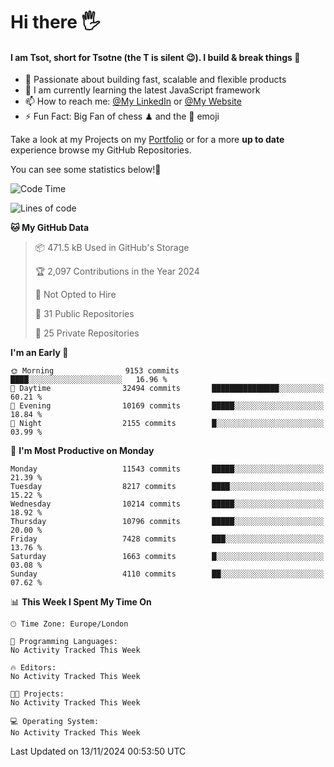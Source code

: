 # Hi there :raised_hand_with_fingers_splayed:
#### I am Tsot, short for Tsotne (the T is silent :wink:). I build & break things :space_invader:
- :telescope: Passionate about building fast, scalable and flexible products
- :seedling: I am currently learning the latest JavaScript framework 
- :mailbox: How to reach me: [@My LinkedIn](https://www.linkedin.com/in/tsotne-gvadzabia/) or [@My Website](https://tsotne.co.uk/contact)
- :zap: Fun Fact: Big Fan of chess ♟ and the 👾 emoji

Take a look at my Projects on my [Portfolio](https://tsotne.co.uk/) or for a more **up to date** experience browse my GitHub Repositories.

You can see some statistics below!:space_invader:
<!--START_SECTION:waka-->
![Code Time](http://img.shields.io/badge/Code%20Time-761%20hrs%202%20mins-blue)

![Lines of code](https://img.shields.io/badge/From%20Hello%20World%20I%27ve%20Written-17.8%20million%20lines%20of%20code-blue)

**🐱 My GitHub Data** 

> 📦 471.5 kB Used in GitHub's Storage 
 > 
> 🏆 2,097 Contributions in the Year 2024
 > 
> 🚫 Not Opted to Hire
 > 
> 📜 31 Public Repositories 
 > 
> 🔑 25 Private Repositories 
 > 
**I'm an Early 🐤** 

```text
🌞 Morning                9153 commits        ████░░░░░░░░░░░░░░░░░░░░░   16.96 % 
🌆 Daytime                32494 commits       ███████████████░░░░░░░░░░   60.21 % 
🌃 Evening                10169 commits       █████░░░░░░░░░░░░░░░░░░░░   18.84 % 
🌙 Night                  2155 commits        █░░░░░░░░░░░░░░░░░░░░░░░░   03.99 % 
```
📅 **I'm Most Productive on Monday** 

```text
Monday                   11543 commits       █████░░░░░░░░░░░░░░░░░░░░   21.39 % 
Tuesday                  8217 commits        ████░░░░░░░░░░░░░░░░░░░░░   15.22 % 
Wednesday                10214 commits       █████░░░░░░░░░░░░░░░░░░░░   18.92 % 
Thursday                 10796 commits       █████░░░░░░░░░░░░░░░░░░░░   20.00 % 
Friday                   7428 commits        ███░░░░░░░░░░░░░░░░░░░░░░   13.76 % 
Saturday                 1663 commits        █░░░░░░░░░░░░░░░░░░░░░░░░   03.08 % 
Sunday                   4110 commits        ██░░░░░░░░░░░░░░░░░░░░░░░   07.62 % 
```


📊 **This Week I Spent My Time On** 

```text
🕑︎ Time Zone: Europe/London

💬 Programming Languages: 
No Activity Tracked This Week

🔥 Editors: 
No Activity Tracked This Week

🐱‍💻 Projects: 
No Activity Tracked This Week

💻 Operating System: 
No Activity Tracked This Week
```


 Last Updated on 13/11/2024 00:53:50 UTC
<!--END_SECTION:waka-->
